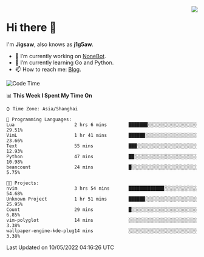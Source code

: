 <a href="#">
  <img align="right" src="https://github-readme-stats.vercel.app/api?username=j1g5awi&count_private=true&show_icons=true&title_color=80070B&text_color=B3B3B3&bg_color=212121&icon_color=80070B" />
</a>

# Hi there 👋

I'm **Jigsaw**, also knows as **j1g5aw**.

- 🔭 I’m currently working on [NoneBot](https://github.com/nonebot).
- 🌱 I’m currently learning Go and Python.
- 📫 How to reach me: [Blog](https://blog.maddestroyer.xyz/).

<!--START_SECTION:waka-->
![Code Time](http://img.shields.io/badge/Code%20Time-0-blue)

📊 **This Week I Spent My Time On** 

```text
⌚︎ Time Zone: Asia/Shanghai

💬 Programming Languages: 
Lua                      2 hrs 6 mins        ███████░░░░░░░░░░░░░░░░░░   29.51% 
VimL                     1 hr 41 mins        ██████░░░░░░░░░░░░░░░░░░░   23.66% 
Text                     55 mins             ███░░░░░░░░░░░░░░░░░░░░░░   12.93% 
Python                   47 mins             ██░░░░░░░░░░░░░░░░░░░░░░░   10.98% 
beancount                24 mins             █░░░░░░░░░░░░░░░░░░░░░░░░   5.75%

🐱‍💻 Projects: 
nvim                     3 hrs 54 mins       █████████████░░░░░░░░░░░░   54.68% 
Unknown Project          1 hr 51 mins        ██████░░░░░░░░░░░░░░░░░░░   25.95% 
Count                    29 mins             █░░░░░░░░░░░░░░░░░░░░░░░░   6.85% 
vim-polyglot             14 mins             ░░░░░░░░░░░░░░░░░░░░░░░░░   3.38% 
wallpaper-engine-kde-plug14 mins             ░░░░░░░░░░░░░░░░░░░░░░░░░   3.38%

```


 Last Updated on 10/05/2022 04:16:26 UTC
<!--END_SECTION:waka-->
